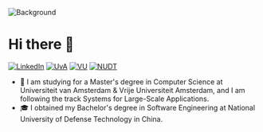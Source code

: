 ![Background](https://github.com/hanqihua01/hanqihua01/assets/71539600/a764282a-9e60-42cb-a616-ee3ed04c1408)

# Hi there 👋
[![LinkedIn](https://img.shields.io/badge/LinkedIn-0b66c2?logo=linkedin)](https://www.linkedin.com/in/qihua-han/)
[![UvA](https://img.shields.io/badge/UvA-1e1d21)](https://www.uva.nl/en)
[![VU](https://img.shields.io/badge/VU-0289cf)](https://vu.nl/en)
[![NUDT](https://img.shields.io/badge/NUDT-035743)](https://www.nudt.edu.cn/)

- 🏫 I am studying for a Master's degree in Computer Science at Universiteit van Amsterdam & Vrije Universiteit Amsterdam, and I am following the track Systems for Large-Scale Applications.
- 🎓 I obtained my Bachelor's degree in Software Engineering at National University of Defense Technology in China.
